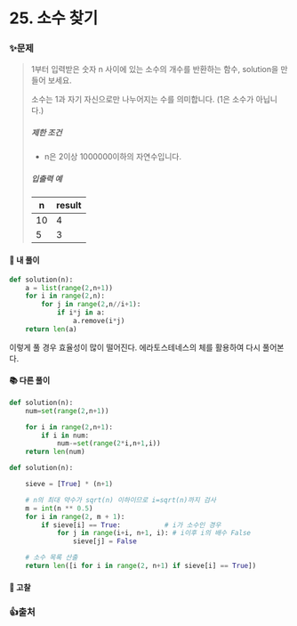 # 25. 소수 찾기

### ✨문제

> 1부터 입력받은 숫자 n 사이에 있는 소수의 개수를 반환하는 함수, solution을 만들어 보세요.
>
> 소수는 1과 자기 자신으로만 나누어지는 수를 의미합니다.
> (1은 소수가 아닙니다.)
>
> ##### 제한 조건
>
> - n은 2이상 1000000이하의 자연수입니다.
>
> ##### 입출력 예
>
> | n    | result |
> | ---- | ------ |
> | 10   | 4      |
> | 5    | 3      |



#### 🎈 내 풀이

```python
def solution(n):
    a = list(range(2,n+1))
    for i in range(2,n):
        for j in range(2,n//i+1):
            if i*j in a:
                a.remove(i*j)
    return len(a)
```

이렇게 풀 경우 효율성이 많이 떨어진다. 에라토스테네스의 체를 활용하여 다시 풀어본다.



#### **📚 다른 풀이** 

```python
def solution(n):
    num=set(range(2,n+1))

    for i in range(2,n+1):
        if i in num:
            num-=set(range(2*i,n+1,i))
    return len(num)
```

```python
def solution(n):

    sieve = [True] * (n+1)

    # n의 최대 약수가 sqrt(n) 이하이므로 i=sqrt(n)까지 검사
    m = int(n ** 0.5)
    for i in range(2, m + 1):
        if sieve[i] == True:           # i가 소수인 경우
            for j in range(i+i, n+1, i): # i이후 i의 배수 False
                sieve[j] = False

    # 소수 목록 산출
    return len([i for i in range(2, n+1) if sieve[i] == True])
```





#### 🧨 고찰









### 👍출처

